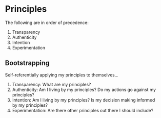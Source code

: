 # Principles

The following are in order of precedence:

1. Transparency
2. Authenticity
3. Intention
4. Experimentation

## Bootstrapping

Self-referentially applying my principles to themselves...

1. Transparency: What are my principles?
2. Authenticity: Am I living by my principles? Do my actions go against my principles?
3. Intention: Am I living by my principles? Is my decision making informed by my principles?
4. Experimentation: Are there other principles out there I should include?
